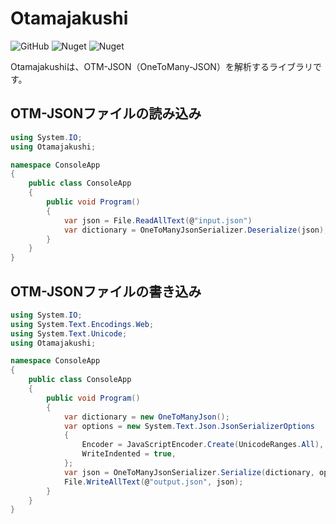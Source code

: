 # Otamajakushi

![GitHub](https://img.shields.io/github/license/skytomo221/Otamajakushi)
![Nuget](https://img.shields.io/nuget/v/Otamajakushi)
![Nuget](https://img.shields.io/nuget/dt/Otamajakushi)

Otamajakushiは、OTM-JSON（OneToMany-JSON）を解析するライブラリです。

## OTM-JSONファイルの読み込み

```cs
using System.IO;
using Otamajakushi;

namespace ConsoleApp
{
    public class ConsoleApp
    {
        public void Program()
        {
            var json = File.ReadAllText(@"input.json")
            var dictionary = OneToManyJsonSerializer.Deserialize(json);
        }
    }
}
```

## OTM-JSONファイルの書き込み

```cs
using System.IO;
using System.Text.Encodings.Web;
using System.Text.Unicode;
using Otamajakushi;

namespace ConsoleApp
{
    public class ConsoleApp
    {
        public void Program()
        {
            var dictionary = new OneToManyJson();
            var options = new System.Text.Json.JsonSerializerOptions
            {
                Encoder = JavaScriptEncoder.Create(UnicodeRanges.All),
                WriteIndented = true,
            };
            var json = OneToManyJsonSerializer.Serialize(dictionary, options);
            File.WriteAllText(@"output.json", json);
        }
    }
}
```
